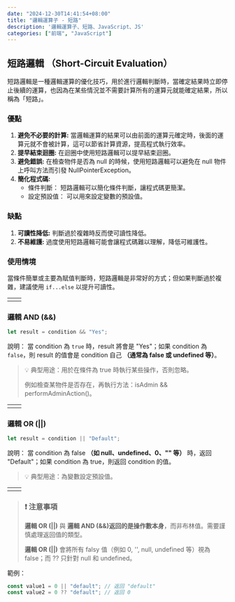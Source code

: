 ```yaml
---
date: "2024-12-30T14:41:54+08:00"
title: "邏輯運算子 - 短路"
description: '邏輯運算子、短路、JavaScript、JS'
categories: ["前端", "JavaScript"]
---
```


## 短路邏輯 （Short-Circuit Evaluation）

短路邏輯是一種邏輯運算的優化技巧，用於進行邏輯判斷時，當確定結果時立即停止後續的運算，也因為在某些情況並不需要計算所有的運算元就能確定結果，所以稱為「短路」。

### 優點

1. **避免不必要的計算:** 當邏輯運算的結果可以由前面的運算元確定時，後面的運算元就不會被計算，這可以節省計算資源，提高程式執行效率。
2. **提早結束迴圈:** 在迴圈中使用短路邏輯可以提早結束迴圈。
3. **避免錯誤:**
   在檢查物件是否為 null 的時候，使用短路邏輯可以避免在 null 物件上呼叫方法而引發 NullPointerException。
4. **簡化程式碼:**
   - 條件判斷： 短路邏輯可以簡化條件判斷，讓程式碼更簡潔。
   - 設定預設值： 可以用來設定變數的預設值。

### 缺點

1. **可讀性降低:** 判斷過於複雜時反而使可讀性降低。
2. **不易維護:** 過度使用短路邏輯可能會讓程式碼難以理解，降低可維護性。

### 使用情境

當條件簡單或主要為賦值判斷時，短路邏輯是非常好的方式；但如果判斷過於複雜，建議使用 `if...else` 以提升可讀性。

|     |     |
| --- | --- |
|     |     |

### 邏輯 AND (&&)

```js
let result = condition && "Yes";
```

說明：
當 condition 為 `true` 時，result 將會是 "Yes"；如果 condition 為 `false`，則 result 的值會是 condition 自己 **（通常為 false 或 undefined 等）**。

> 💡 典型用途：用於在條件為 true 時執行某些操作，否則忽略。
>
> 例如檢查某物件是否存在，再執行方法：isAdmin && performAdminAction()。

|     |     |
| --- | --- |
|     |     |

### 邏輯 OR (||)

```js
let result = condition || "Default";
```

說明：
當 condition 為 false **（如 null、undefined、0、"" 等）** 時，返回 "Default"；如果 condition 為 true，則返回 condition 的值。

> 💡 典型用途：為變數設定預設值。

|     |     |
| --- | --- |
|     |     |

> ### ❗️ 注意事項
>
> **邏輯 OR (||)** 與 **邏輯 AND (&&)**返回的是**操作數本身**，而非布林值。需要謹慎處理返回值的類型。
>
> **邏輯 OR (||)** 會將所有 falsy 值（例如 0, '', null, undefined 等）視為 false；而 ?? 只針對 null 和 undefined。

範例：

```js
const value1 = 0 || "default"; // 返回 "default"
const value2 = 0 ?? "default"; // 返回 0
```
